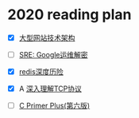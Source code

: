 # 2020 reading plan

- [x] [大型网站技术架构]()

- [ ] [SRE: Google运维解密]()

- [x] [redis深度历险]()

- [x] A  [深入理解TCP协议]()

- [ ] [C Primer Plus(第六版)](https://book.douban.com/subject/26792521/)

